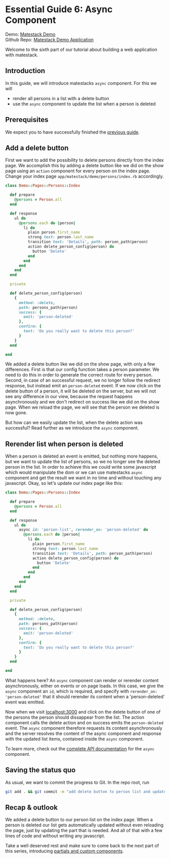 # Essential Guide 6: Async Component

Demo: [Matestack Demo](https://demo.matestack.io)<br>
Github Repo: [Matestack Demo Application](https://github.com/matestack/matestack-demo-application)

Welcome to the sixth part of our tutorial about building a web application with matestack.

## Introduction

In this guide, we will introduce matestacks `async` component. For this we will 
- render all persons in a list with a delete button
- use the `async` component to update the list when a person is deleted

## Prerequisites

We expect you to have successfully finished the [previous guide](/docs/guides/100-tutorial/05_toggle_component.md).

## Add a delete button

First we want to add the possibility to delete persons directly from the index page. We accomplish this by adding a delete button like we did on the show page using an `action` component for every person on the index page. Change your index page `app/matestack/demo/persons/index.rb` accordingly.

```ruby
class Demo::Pages::Persons::Index

  def prepare
    @persons = Person.all
  end

  def response
    ul do
      @persons.each do |person|
        li do
          plain person.first_name
          strong text: person.last_name
          transition text: 'Details', path: person_path(person)
          action delete_person_config(person) do
            button 'Delete'
          end
        end
      end
    end
  end

  private

  def delete_person_config(person)
    {
      method: :delete,
      path: persons_path(person)
      success: {
        emit: 'person-deleted'
      },
      confirm: {
        text: 'Do you really want to delete this person?'
      }
    }
  end

end
```

We added a delete button like we did on the show page, with only a few differences. First is that our config function takes a person parameter. We need to do this in order to generate the correct route for every person. Second, in case of an successful request, we no longer follow the redirect response, but instead emit an `person-deleted` event. If we now click on the delete button of a person, it will be deleted on the server, but we will not see any difference in our view, because the request happens asynchronously and we don't redirect on success like we did on the show page. When we reload the page, we will see that the person we deleted is now gone.

But how can we easily update the list, when the delete action was successful? Read further as we introduce the `async` component.

## Rerender list when person is deleted

When a person is deleted an event is emitted, but nothing more happens, but we want to update the list of persons, so we no longer see the deleted person in the list. In order to achieve this we could write some javascript which would manipulate the dom or we can use matestacks `async` component and get the result we want in no time and without touching any javascript. Okay, so let's update our index page like this:

```ruby
class Demo::Pages::Persons::Index

  def prepare
    @persons = Person.all
  end

  def response
    ul do
      async id: 'person-list', rerender_on: 'person-deleted' do
        @persons.each do |person|
          li do
            plain person.first_name
            strong text: person.last_name
            transition text: 'Details', path: person_path(person)
            action delete_person_config(person) do
              button 'Delete'
            end
          end
        end
      end
    end
  end

  private

  def delete_person_config(person)
    {
      method: :delete,
      path: persons_path(person)
      success: {
        emit: 'person-deleted'
      },
      confirm: {
        text: 'Do you really want to delete this person?'
      }
    }
  end

end
```

What happens here? An `async` component can render or rerender content asynchronously, either on events or on page loads. In this case, we give the `async` component an `id`, which is required, and specify with `rerender_on: 'person-deleted'` that it should rerender its content when a 'person-deleted' event was emitted.

Now when we visit [localhost:3000](http://localhost:3000) and click on the delete button of one of the persons the person should dissappear from the list. The action component calls the delete action and on success emits the `person-deleted` event. The `async` component therefore requests its content asynchronously and the server resolves the content of the async component and response with the updated list items, contained inside the `async` component. 

To learn more, check out the [complete API documentation](/docs/api/100-components/async.md) for the `async` component.

## Saving the status quo

As usual, we want to commit the progress to Git. In the repo root, run

```sh
git add . && git commit -m "add delete button to person list and update it dynamically"
```

## Recap & outlook

We added a delete button to our person list on the index page. When a person is deleted our list gets automatically updated without even reloading the page, just by updating the part that is needed. And all of that with a few lines of code and without writing any javascript.

Take a well deserved rest and make sure to come back to the next part of this series, introducing [partials and custom components](/docs/guides/100-tutorial/07_partials_and_custom_components.md).
